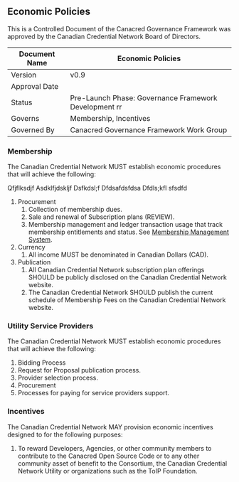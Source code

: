 ## Economic Policies

This is a Controlled Document of the Canacred Governance Framework was approved by the Canadian Credential Network Board of Directors.

| Document Name | Economic Policies |
| --- | --- |
| Version | v0.9 |
| Approval Date | |
| Status | Pre-Launch Phase: Governance Framework Development rr|
| Governs |Membership, Incentives |
| Governed By | Canacred Governance Framework Work Group |Review

### Membership
The Canadian Credential Network MUST establish economic procedures that will achieve the following:

Qfjflksdjf	Asdklfjdskljf
Dsfkdsl;f	Dfdsafdsfdsa
Dfdls;kfl	sfsdfd

1. Procurement
    1. Collection of membership dues.
    2. Sale and renewal of Subscription plans (REVIEW).
    3. Membership management and ledger transaction usage that track membership entitlements and status. See [Membership Management System](../gf_info/glossary.md).
2. Currency
    1. All income MUST be denominated in Canadian Dollars (CAD).
3. Publication
    1. All Canadian Credential Network subscription plan offerings SHOULD be publicly disclosed on the Canadian Credential Network website.
    2. The Canadian Credential Network SHOULD publish the current schedule of Membership Fees on the Canadian Credential Network website.

### Utility Service Providers
The Canadian Credential Network MUST establish economic procedures that will achieve the following:

1. Bidding Process
  1. Request for Proposal publication process.
  2. Provider selection process.
1. Procurement
  1. Processes for paying for service providers support.

### Incentives
The Canadian Credential Network MAY provision economic incentives designed to for the following purposes:

1. To reward Developers, Agencies, or other community members to contribute to the Canacred Open Source Code or to any other community asset of benefit to the Consortium, the Canadian Credential Network Utility or organizations such as the ToIP Foundation.
